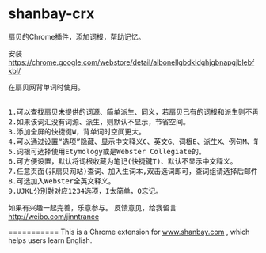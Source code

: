 shanbay-crx
===========

扇贝的Chrome插件，添加词根，帮助记忆。

安装 https://chrome.google.com/webstore/detail/aibonellgbdkldghjgbnapgjblebfkbl/

在扇贝网背单词时使用。
<pre>

1.可以查找扇贝未提供的词源、简单派生、同义，若扇贝已有的词根和派生则不再额外显示。
2.如果该词汇没有词源、派生，则默认不显示，节省空间。  
3.添加全屏的快捷键W，背单词时空间更大。
4.可以通过设置“选项”隐藏、显示中文释义C、英文G、词根E、派生X、例句M、笔记N区域。快捷键不区分大小写。
5.词根可选择使用Etymology或是Webster Collegiate的。
6.可方便设置，默认将词根收藏为笔记(快捷鍵T)、默认不显示中文释义。
7.任意页面(非扇贝网站)查词、加入生词本,双击选词即可，查词组请选择后邮件选择“在扇贝网查找”。
8.可选加入Webster全英文释义。
9.UJKL分別對对应1234选项，I太简单，O忘记。
</pre>

如果有兴趣一起完善，乐意参与。
反馈意见，给我留言 http://weibo.com/jinntrance


===========
This is a Chrome extension for www.shanbay.com , which helps users learn English.





